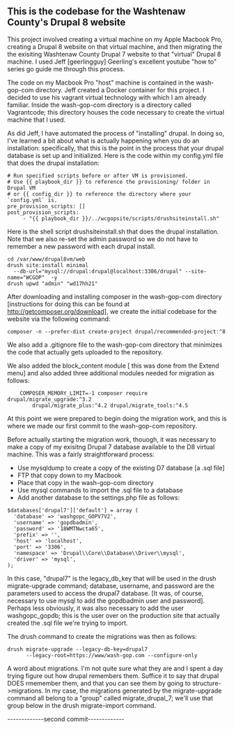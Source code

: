 ## This is the codebase for the Washtenaw County's Drupal 8 website

This project involved creating a virtual machine on my Apple Macbook Pro,
creating a Drupal 8 website on that virtual machine, and then migrating the
the exisiting Washtenaw County Drupal 7 website to that "virtual" Drupal 8
machine.  I used Jeff [geerlingguy] Geerling's excellent youtube "how to"
series go guide me through this process.

The code on my Macbook Pro "host" machine is contained in the wash-gop-com
directory.  Jeff created a Docker container for this project. I decided to
use his vagrant virtual technology with which I am already familiar. Inside
the wash-gop-com directory is a directory called Vagrantcode; this directory
houses the code necessary to create the virtual machine that I used.

As did Jeff, I have automated the process of "installing" drupal.  In doing
so, I've learned a bit about what is actually happening when you do an
installation: specifically, that this is the point in the process that
your drupal database is set up and initialized.  Here is the code
within my config.yml file that does the drupal installation:

```
# Run specified scripts before or after VM is provisioned. 
# Use {{ playbook_dir }} to reference the provisioning/ folder in Drupal VM
# or {{ config_dir }} to reference the directory where your `config.yml` is.
pre_provision_scripts: []
post_provision_scripts:
     - "{{ playbook_dir }}/../wcgopsite/scripts/drushsiteinstall.sh"
``` 

Here is the shell script drushsiteinstall.sh that does the drupal installation.
Note that we also re-set the admin password so we do not have to remember a
new password with each drupal install.

```
cd /var/www/drupal8vm/web
drush site:install minimal
  --db-url="mysql://drupal:drupal@localhost:3306/drupal" --site-name="WCGOP"  -y 
drush upwd "admin" "wd17hh21"
```

After downloading and installing composer in the wash-gop-com directory
[instructions for doing this can be found at http://getcomposer.org/download],
we create the initial codebase for the website via the following command:

```
composer -n --prefer-dist create-project drupal/recommended-project:^8
```

We also add a .gitignore file to the wash-gop-com directory that minimizes the
code that actually gets uploaded to the repository.


We also added the block_content module [ this was done from the Extend menu]
and also added three additional modules needed for migration as follows:

```
	COMPOSER_MEMORY_LIMIT=-1 composer require drupal/migrate_upgrade:^3.2
	    drupal/migrate_plus:^4.2 drupal/migrate_tools:^4.5
```

At this point we were prepared to begin doing the migration work, and this is
where we made our first commit to the wash-gop-com repository.

Before actually starting the migration work, thouogh, it was necessary to
make a copy of my exisitng Drupal 7 database available to the D8 virtual
machine.  This was a fairly straightforward process:

* Use mysqldump to create a copy of the existing D7 database [a .sql file]
* FTP that copy down to my Macbook
* Place that copy in the wash-gop-com directory
* Use mysql commands to import the .sql file to a database
* Add another database to the settings.php file as follows:
```
$databases['drupal7']['default'] = array (
  'database' => 'washgopc_GOPV7V2',
  'username' => 'gopdbadmin',
  'password' => '18WMTNwcta65',
  'prefix' => '',
  'host' => 'localhost',
  'port' => '3306',
  'namespace' => 'Drupal\\Core\\Database\\Driver\\mysql',
  'driver' => 'mysql',
);
```
In this case, "drupal7" is the legacy_db_key that will be used in the drush
migrate-upgrade command; database, username, and password are the parameters
used to access the drupal7 database.  [It was, of course,  necessary to use
mysql to add the gopdbadmin user and password].  Perhaps less obviously, it
was also necessary to add the user washgopc_gopdb; this is the user over on
the production site that actually created the .sql file we're trying to
import.

The drush command to create the migrations was then as follows:
```
drush migrate-upgrade --legacy-db-key=drupal7
      --legacy-root=https://www/wash-gop.com --configure-only
```
A word about migrations.  I'm not quite sure what they are and I spent a day
trying figure out how drupal remembers them.  Suffice it to say that drupal
DOES rmemember them, and that you can see them by going to
structure->migrations.  In my case, the migrations generated by the
migrate-upgrade command all belong to a "group" called migrate_drupal_7; we'll
use that group below in the drush migrate-import command.

-------------second commit-------------

